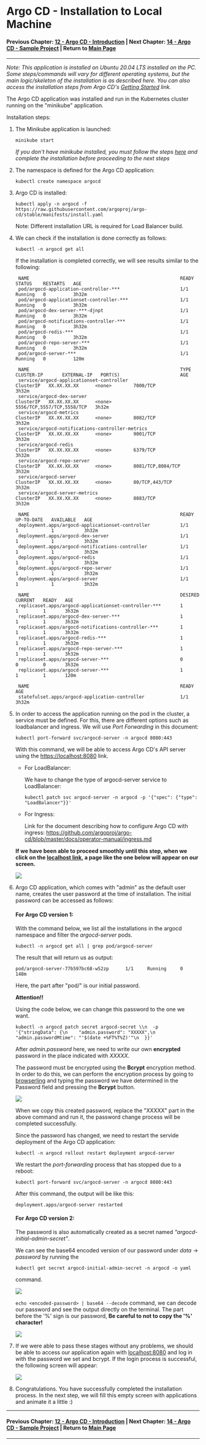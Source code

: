 # Argo CD - Installation to Local Machine

#### Previous Chapter: [12 - Argo CD - Introduction](ch12-argocd-introduction.md) | Next Chapter: [14 - Argo CD - Sample Project](ch14-argocd-sample-project.md) | Return to [Main Page](README.md)
---

*Note: This application is installed on Ubuntu 20.04 LTS installed on the PC. Some steps/commands will vary for different operating systems, but the main logic/skeleton of the installation is as described here. You can also access the installation steps from Argo CD's [Getting Started](https://argo-cd.readthedocs.io/en/stable/getting_started/) link.*

The Argo CD application was installed and run in the Kubernetes cluster running on the "minikube" application.

Installation steps:

1. The Minikube application is launched:

    `minikube start`

    *If you don't have minikube installed, you must follow the steps [here](https://www.linuxtechi.com/how-to-install-minikube-on-ubuntu/) and complete the installation before proceeding to the next steps*

2. The namespace is defined for the Argo CD application:

    `kubectl create namespace argocd`

3. Argo CD is installed:

    `kubectl apply -n argocd -f https://raw.githubusercontent.com/argoproj/argo-cd/stable/manifests/install.yaml`

    Note: Different installation URL is required for Load Balancer build.

4. We can check if the installation is done correctly as follows:

    `kubectl -n argocd get all`

    If the installation is completed correctly, we will see results similar to the following:

        NAME                                                       READY   STATUS    RESTARTS   AGE
        pod/argocd-application-controller-***                      1/1     Running   0          3h32m
        pod/argocd-applicationset-controller-***                   1/1     Running   0          3h32m
        pod/argocd-dex-server-***-djnpt                            1/1     Running   0          3h32m
        pod/argocd-notifications-controller-***                    1/1     Running   0          3h32m
        pod/argocd-redis-***                                       1/1     Running   0          3h32m
        pod/argocd-repo-server-***                                 1/1     Running   0          3h32m
        pod/argocd-server-***                                      1/1     Running   0          120m

        NAME                                                       TYPE        CLUSTER-IP       EXTERNAL-IP   PORT(S)                      AGE
        service/argocd-applicationset-controller                   ClusterIP   XX.XX.XX.XX      <none>        7000/TCP                     3h32m
        service/argocd-dex-server                                  ClusterIP   XX.XX.XX.XX      <none>        5556/TCP,5557/TCP,5558/TCP   3h32m
        service/argocd-metrics                                     ClusterIP   XX.XX.XX.XX      <none>        8082/TCP                     3h32m
        service/argocd-notifications-controller-metrics            ClusterIP   XX.XX.XX.XX      <none>        9001/TCP                     3h32m
        service/argocd-redis                                       ClusterIP   XX.XX.XX.XX      <none>        6379/TCP                     3h32m
        service/argocd-repo-server                                 ClusterIP   XX.XX.XX.XX      <none>        8081/TCP,8084/TCP            3h32m
        service/argocd-server                                      ClusterIP   XX.XX.XX.XX      <none>        80/TCP,443/TCP               3h32m
        service/argocd-server-metrics                              ClusterIP   XX.XX.XX.XX      <none>        8083/TCP                     3h32m

        NAME                                                       READY   UP-TO-DATE   AVAILABLE   AGE
        deployment.apps/argocd-applicationset-controller           1/1     1            1           3h32m
        deployment.apps/argocd-dex-server                          1/1     1            1           3h32m
        deployment.apps/argocd-notifications-controller            1/1     1            1           3h32m
        deployment.apps/argocd-redis                               1/1     1            1           3h32m
        deployment.apps/argocd-repo-server                         1/1     1            1           3h32m
        deployment.apps/argocd-server                              1/1     1            1           3h32m

        NAME                                                       DESIRED   CURRENT   READY   AGE
        replicaset.apps/argocd-applicationset-controller-***       1         1         1       3h32m
        replicaset.apps/argocd-dex-server-***                      1         1         1       3h32m
        replicaset.apps/argocd-notifications-controller-***        1         1         1       3h32m
        replicaset.apps/argocd-redis-***                           1         1         1       3h32m
        replicaset.apps/argocd-repo-server-***                     1         1         1       3h32m
        replicaset.apps/argocd-server-***                          0         0         0       3h32m
        replicaset.apps/argocd-server-***                          1         1         1       120m

        NAME                                                       READY   AGE
        statefulset.apps/argocd-application-controller             1/1     3h32m

5. In order to access the application running on the pod in the cluster, a service must be defined. For this, there are different options such as loadbalancer and ingress. We will use *Port Forwarding* in this document:

    `kubectl port-forward svc/argocd-server -n argocd 8080:443`

    With this command, we will be able to access Argo CD's API server using the <https://localhost:8080> link.

    - For LoadBalancer:

        We have to change the type of argocd-server service to LoadBalancer:

        `kubectl patch svc argocd-server -n argocd -p '{"spec": {"type": "LoadBalancer"}}'`

    - For Ingress:

        Link for the document describing how to configure Argo CD with ingress: <https://github.com/argoproj/argo-cd/blob/master/docs/operator-manual/ingress.md>

    **If we have been able to proceed smoothly until this step, when we click on the [localhost link](https://localhost:8080), a page like the one below will appear on our screen.**

    ![](images/Argo-CD/image-17.png)

6. Argo CD application, which comes with "admin" as the default user name, creates the user password at the time of installation. The initial password can be accessed as follows:

    #### **For Argo CD version 1:**

    With the command below, we list all the installations in the argocd namespace and filter the *argocd-server* pods.

   ```kubectl -n argocd get all | grep pod/argocd-server```

    The result that will return us as output:

       pod/argocd-server-77b597bc68-w52zp      1/1     Running     0     148m

    Here, the part after "pod/" is our initial password.

    **Attention!!**

    Using the code below, we can change this password to the one we want.

    `kubectl -n argocd patch secret argocd-secret \\n  -p '{"stringData": {\n    "admin.password": "XXXXX",\n    "admin.passwordMtime": "'$(date +%FT%T%Z)'"\n  }}'`

    After *admin.password* here, we need to write our own **encrypted** password in the place indicated with *XXXXX*.

    The password must be encrypted using the **Bcrypt** encryption method. In order to do this, we can perform the encryption process by going to [browserling](https://www.browserling.com/tools/bcrypt) and typing the password we have determined in the Password field and pressing the **Bcrypt** button.

    ![](images/Argo-CD/image-18.png)

    When we copy this created password, replace the "XXXXX" part in the above command and run it, the password change process will be completed successfully.

    Since the password has changed, we need to restart the servide deployment of the Argo CD application:

    `kubectl -n argocd rollout restart deployment argocd-server`

    We restart the *port-forwarding* process that has stopped due to a reboot:

    `kubectl port-forward svc/argocd-server -n argocd 8080:443`

    After this command, the output will be like this:

       deployment.apps/argocd-server restarted

    #### **For Argo CD version 2:**

    The password is also automatically created as a secret named *"argocd-initial-admin-secret"*.
  
    We can see the base64 encoded version of our password under *data* -> *password* by running the
    
    `kubectl get secret argocd-initial-admin-secret -n argocd -o yaml`
    
    command.

    ![](images/Argo-CD/image-26.png)

    `echo <encoded-password> | base64 --decode` command, we can decode our password and see the output directly on the terminal. The part before the '%' sign is our password, **Be careful to not to copy the '%' character!**

    ![](images/Argo-CD/image-27.png)

7. If we were able to pass these stages without any problems, we should be able to access our application again with [localhost:8080](https://localhost:8080) and log in with the password we set and bcrypt. If the login process is successful, the following screen will appear:

    ![](images/Argo-CD/image-19.png)

8. Congratulations. You have successfully completed the installation process. In the next step, we will fill this empty screen with applications and animate it a little :)

---
#### Previous Chapter: [12 - Argo CD - Introduction](ch12-argocd-introduction.md) | Next Chapter: [14 - Argo CD - Sample Project](ch14-argocd-sample-project.md) | Return to [Main Page](README.md)
---
